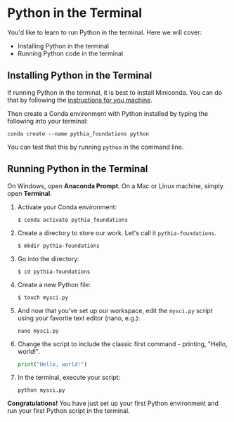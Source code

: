 # Python in the Terminal

You'd like to learn to run Python in the terminal. Here we will cover:

- Installing Python in the terminal
- Running Python code in the terminal

## Installing Python in the Terminal

If running Python in the terminal, it is best to install Miniconda. You can do that by following the [instructions for you machine](https://docs.conda.io/en/latest/miniconda.html).

Then create a Conda environment with Python installed by typing the following into your terminal:

```
conda create --name pythia_foundations python
```

You can test that this by running `python` in the command line.

## Running Python in the Terminal

On Windows, open **Anaconda Prompt**. On a Mac or Linux machine, simply open **Terminal**.

1. Activate your Conda environment:

   ```
   $ conda activate pythia_foundations
   ```

2. Create a directory to store our work. Let's call it `pythia-foundations`.

   ```
   $ mkdir pythia-foundations
   ```

3. Go into the directory:

   ```
   $ cd pythia-foundations
   ```

4. Create a new Python file:

   ```
   $ touch mysci.py
   ```

5. And now that you've set up our workspace, edit the `mysci.py` script using your favorite text editor (nano, e.g.):

   ```
   nano mysci.py
   ```

6. Change the script to include the classic first command - printing, "Hello, world!".

   ```python
   print("Hello, world!")
   ```

7. In the terminal, execute your script:

   ```
   python mysci.py
   ```

**Congratulations!** You have just set up your first Python environment and run your first Python script in the terminal.
